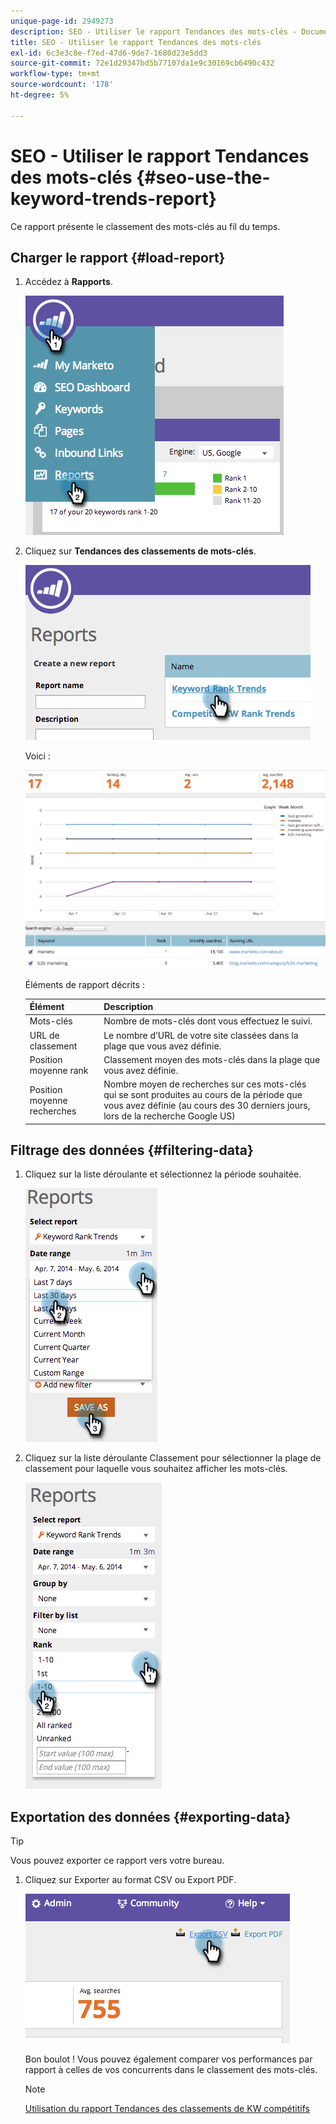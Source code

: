 ```yaml
---
unique-page-id: 2949273
description: SEO - Utiliser le rapport Tendances des mots-clés - Documents Marketo - Documentation du produit
title: SEO - Utiliser le rapport Tendances des mots-clés
exl-id: 6c3e3c8e-f7ed-47d6-9de7-1680d23e5dd3
source-git-commit: 72e1d29347bd5b77107da1e9c30169cb6490c432
workflow-type: tm+mt
source-wordcount: '178'
ht-degree: 5%

---
```


# SEO - Utiliser le rapport Tendances des mots-clés {#seo-use-the-keyword-trends-report}

Ce rapport présente le classement des mots-clés au fil du temps.

## Charger le rapport {#load-report}

1. Accédez à **Rapports**.

   ![](assets/image2014-9-18-14-3a12-3a18.png)

1. Cliquez sur **Tendances des classements de mots-clés**.

   ![](assets/image2014-9-18-14-3a13-3a14.png)

   Voici :

   ![](assets/image2014-9-18-14-3a13-3a22.png)

   Éléments de rapport décrits :

   | Élément | Description |
   |---|---|
   | Mots-clés | Nombre de mots-clés dont vous effectuez le suivi. |
   | URL de classement | Le nombre d’URL de votre site classées dans la plage que vous avez définie. |
   | Position moyenne rank | Classement moyen des mots-clés dans la plage que vous avez définie. |
   | Position moyenne recherches | Nombre moyen de recherches sur ces mots-clés qui se sont produites au cours de la période que vous avez définie (au cours des 30 derniers jours, lors de la recherche Google US) |

## Filtrage des données {#filtering-data}

1. Cliquez sur la liste déroulante et sélectionnez la période souhaitée.

   ![](assets/image2014-9-18-14-3a13-3a40.png)

1. Cliquez sur la liste déroulante Classement pour sélectionner la plage de classement pour laquelle vous souhaitez afficher les mots-clés.

   ![](assets/image2014-9-18-14-3a13-3a57.png)

## Exportation des données {#exporting-data}

>[!TIP]
>
>Vous pouvez exporter ce rapport vers votre bureau.

1. Cliquez sur Exporter au format CSV ou Export PDF.

   ![](assets/image2014-9-18-14-3a14-3a46.png)

   Bon boulot ! Vous pouvez également comparer vos performances par rapport à celles de vos concurrents dans le classement des mots-clés.

   >[!NOTE]
   >
   >[Utilisation du rapport Tendances des classements de KW compétitifs](/help/marketo/product-docs/additional-apps/seo/reports/seo-use-the-competitor-kw-trends-report.md)
